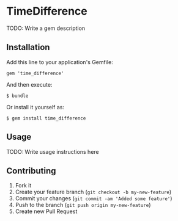 # TimeDifference

TODO: Write a gem description

## Installation

Add this line to your application's Gemfile:

    gem 'time_difference'

And then execute:

    $ bundle

Or install it yourself as:

    $ gem install time_difference

## Usage

TODO: Write usage instructions here

## Contributing

1. Fork it
2. Create your feature branch (`git checkout -b my-new-feature`)
3. Commit your changes (`git commit -am 'Added some feature'`)
4. Push to the branch (`git push origin my-new-feature`)
5. Create new Pull Request

